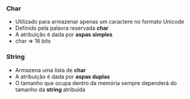 ### Char
- Utilizado para armazenar apenas um caractere no formato Unicode
- Definido pela palavra reservada **char**
- A atribuição é dada por **aspas simples**
- char => 16 bits

### String
- Armazena uma lista de **char**
- A atribuição é dada por **aspas duplas**
- O tamanho que ocupa dentro da memória sempre dependerá do tamanho da **string** atribuída